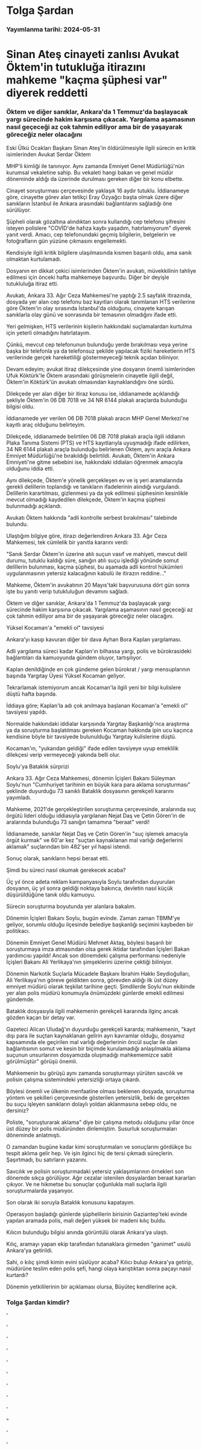 # Tolga Şardan

### Yayımlanma tarihi: 2024-05-31

# Sinan Ateş cinayeti zanlısı Avukat Öktem'in tutukluğa itirazını mahkeme "kaçma şüphesi var" diyerek reddetti


### Öktem ve diğer sanıklar, Ankara'da 1 Temmuz'da başlayacak yargı sürecinde hakim karşısına çıkacak. Yargılama aşamasının nasıl geçeceği az çok tahmin ediliyor ama bir de yaşayarak göreceğiz neler olacağını



Eski Ülkü Ocakları Başkanı Sinan Ateş'in öldürülmesiyle ilgili sürecin en kritik isimlerinden Avukat Serdar Öktem

MHP'li kimliği ile tanınıyor. Aynı zamanda Emniyet Genel Müdürlüğü'nün kurumsal vekaletine sahip. Bu vekaleti hangi bakan ve genel müdür döneminde aldığı da üzerinde durulması gereken diğer bir konu elbette.

Cinayet soruşturması çerçevesinde yaklaşık 16 aydır tutuklu. İddianameye göre, cinayette görev alan tetikçi Eray Özyağcı başta olmak üzere diğer sanıkların İstanbul ile Ankara arasındaki bağlantılarını sağladığı öne sürülüyor.

Şüpheli olarak gözaltına alındıktan sonra kullandığı cep telefonu şifresini isteyen polislere "COVİD'de hafıza kaybı yaşadım, hatırlamıyorum" diyerek yanıt verdi. Amacı, cep telefonundaki geçmiş bilgilerin, belgelerin ve fotoğrafların gün yüzüne çıkmasını engellemekti.

Kendisiyle ilgili kritik bilgilere ulaşılmasında kısmen başarılı oldu, ama sanık olmaktan kurtulamadı.

Dosyanın en dikkat çekici isimlerinden Öktem'in avukatı, müvekkilinin tahliye edilmesi için önceki hafta mahkemeye başvurdu. Diğer bir deyişle tutukluluğa itiraz etti.

Avukatı, Ankara 33. Ağır Ceza Mahkemesi'ne yaptığı 2.5 sayfalık itirazında, dosyada yer alan cep telefonu baz kayıtları olarak tanımlanan HTS verilerine göre Öktem'in olay sırasında İstanbul'da olduğunu, cinayete karışan sanıklarla olay günü ve sonrasında bir temasının olmadığını ifade etti.

Yeri gelmişken, HTS verilerinin kişilerin hakkındaki suçlamalardan kurtulma için yeterli olmadığını hatırlatayım.

Çünkü, mevcut cep telefonunun bulunduğu yerde bırakılması veya yerine başka bir telefonla ya da telefonsuz şekilde yapılacak fiziki hareketlerin HTS verilerinde gerçek hareketliliği göstermeyeceği teknik açıdan biliniyor.

Devam edeyim; avukat itiraz dilekçesinde yine dosyanın önemli isimlerinden Ufuk Köktürk'le Öktem arasındaki görüşmelerin cinayetle ilgili değil, Öktem'in Köktürk'ün avukatı olmasından kaynaklandığını öne sürdü.

Dilekçede yer alan diğer bir itiraz konusu ise, iddianamede açıklandığı şekliyle Öktem'in 06 DB 7018 ve 34 NR 6144 plakalı araçlarda bulunduğu bilgisi oldu.

İddianamede yer verilen 06 DB 7018 plakalı aracın MHP Genel Merkezi'ne kayıtlı araç olduğunu belirteyim.

Dilekçede, iddianamede belirtilen 06 DB 7018 plakalı araçla ilgili iddianın Plaka Tanıma Sistemi (PTS) ve HTS kayıtlarıyla uyuşmadığı ifade edilirken, 34 NR 6144 plakalı araçla bulunduğu belirlenen Öktem, aynı araçla Ankara Emniyet Müdürlüğü'ne bırakıldığı belirtildi. Avukatı, Öktem'in Ankara Emniyeti'ne gitme sebebini ise, hakkındaki iddiaları öğrenmek amacıyla olduğunu iddia etti.

Aynı dilekçede, Öktem'e yönelik gerçekleşen ev ve iş yeri aramalarında gerekli delillerin toplandığı ve tanıkların ifadelerinin alındığı vurgulandı. Delillerin karartılması, gizlenmesi ya da yok edilmesi şüphesinin kesinlikle mevcut olmadığı kaydedilen dilekçede, Öktem'in kaçma şüphesi bulunmadığı açıklandı.

Avukatı Öktem hakkında "adli kontrolle serbest bırakılması" talebinde bulundu.

Ulaştığım bilgiye göre, itirazı değerlendiren Ankara 33. Ağır Ceza Mahkemesi, tek cümlelik bir yanıtla kararını verdi:

"Sanık Serdar Öktem'in üzerine atılı suçun vasıf ve mahiyeti, mevcut delil durumu, tutuklu kaldığı süre, sanığın atılı suçu işlediği yönünde somut delillerin bulunması, kaçma şüphesi, bu aşamada adli kontrol hükümleri uygulanmasının yetersiz kalacağının kabulü ile itirazın reddine…"

Mahkeme, Öktem'in avukatının 20 Mayıs'taki başvurusuna dört gün sonra işte bu yanıtı verip tutukluluğun devamını sağladı.

Öktem ve diğer sanıklar, Ankara'da 1 Temmuz'da başlayacak yargı sürecinde hakim karşısına çıkacak. Yargılama aşamasının nasıl geçeceği az çok tahmin ediliyor ama bir de yaşayarak göreceğiz neler olacağını.

Yüksel Kocaman'a "emekli ol" tavsiyesi



Ankara'yı kasıp kavuran diğer bir dava Ayhan Bora Kaplan yargılaması.

Adli yargılama süreci kadar Kaplan'ın bilhassa yargı, polis ve bürokrasideki bağlantıları da kamuoyunda gündem oluyor, tartışılıyor.

Kaplan denildiğinde en çok gündeme gelen bürokrat / yargı mensuplarının başında Yargıtay Üyesi Yüksel Kocaman geliyor.

Tekrarlamak istemiyorum ancak Kocaman'la ilgili yeni bir bilgi kulislere düştü hafta başında.

İddiaya göre; Kaplan'la adı çok anılmaya başlanan Kocaman'a "emekli ol" tavsiyesi yapıldı.

Normalde hakkındaki iddialar karşısında Yargıtay Başkanlığı'nca araştırma ya da soruşturma başlatılması gereken Kocaman hakkında ipin ucu kaçınca kendisine böyle bir tavsiyede bulunulduğu Yargıtay kulislerine düştü.

Kocaman'ın, "yukarıdan geldiği" ifade edilen tavsiyeye uyup emeklilik dilekçesi verip vermeyeceği yakında belli olur.

Soylu'ya Bataklık sürprizi



Ankara 33. Ağır Ceza Mahkemesi, dönemin İçişleri Bakanı Süleyman Soylu'nun "Cumhuriyet tarihinin en büyük kara para aklama soruşturması" şeklinde duyurduğu 73 sanıklı Bataklık dosyasının gerekçeli kararını yayımladı.

Mahkeme, 2021'de gerçekleştirilen soruşturma çerçevesinde, aralarında suç örgütü lideri olduğu iddiasıyla yargılanan Nejat Daş ve Çetin Gören'in de aralarında bulunduğu 73 sanığın tamamına "beraat" verdi!

İddianamede, sanıklar Nejat Daş ve Çetin Gören'in "suç işlemek amacıyla örgüt kurmak" ve 60'ar kez "suçtan kaynaklanan mal varlığı değerlerini aklamak" suçlarından bin 482'şer yıl hapsi istendi.

Sonuç olarak, sanıkların hepsi beraat etti.

Şimdi bu süreci nasıl okumak gerekecek acaba?

Üç yıl önce adeta reklam kampanyasıyla Soylu tarafından duyurulan dosyanın, üç yıl sonra geldiği noktaya bakınca, devletin nasıl küçük düşürüldüğüne tanık oldu kamuoyu.

Sürecin soruşturma boyutunda yer alanlara bakalım.

Dönemin İçişleri Bakanı Soylu, bugün evinde. Zaman zaman TBMM'ye geliyor, sorumlu olduğu ilçesinde belediye başkanlığı seçimini kaybeden bir politikacı.

Dönemin Emniyet Genel Müdürü Mehmet Aktaş, böylesi başarılı bir soruşturmaya imza atmasından olsa gerek iktidar tarafından İçişleri Bakan yardımcısı yapıldı! Ancak son dönemdeki çalışma performansı nedeniyle İçişleri Bakanı Ali Yerlikaya'nın şimşeklerini üzerine çektiği biliniyor.

Dönemin Narkotik Suçlarla Mücadele Başkanı İbrahim Hakkı Seydioğulları, Ali Yerlikaya'nın göreve geldikten sonra, görevden aldığı ilk üst düzey emniyet müdürü olarak teşkilat tarihine geçti. Şimdilerde Soylu'nun ekibinde yer alan polis müdürü konumuyla önümüzdeki günlerde emekli edilmesi gündemde.

Bataklık dosyasıyla ilgili mahkemenin gerekçeli kararında ilginç ancak gözden kaçan bir detay var.

Gazeteci Alican Uludağ'ın duyurduğu gerekçeli kararda; mahkemenin, "kayıt dışı para ile suçtan kaynaklanan gelirin ayrı kavramlar olduğu, dosyamız kapsamında ele geçirilen mal varlığı değerlerinin öncül suçlar ile olan bağlantısının somut ve kesin bir biçimde kurulamadığı anlaşılmakla aklama suçunun unsurlarının dosyamızda oluşmadığı mahkememizce sabit görülmüştür" görüşü önemli.

Mahkemenin bu görüşü aynı zamanda soruşturmayı yürüten savcılık ve polisin çalışma sistemindeki yetersizliği ortaya çıkardı.

Böylesi önemli ve ülkenin menfaatine olması beklenen dosyada, soruşturma yöntem ve şekilleri çerçevesinde gösterilen yetersizlik, belki de gerçekten bu suçu işleyen sanıkların dolaylı yoldan aklanmasına sebep oldu, ne dersiniz?

Poliste, "soruşturarak aklama" diye bir çalışma metodu olduğunu yıllar önce üst düzey bir polis müdüründen dinlemiştim. Susurluk soruşturmaları döneminde anlatmıştı.

O zamandan bugüne kadar kimi soruşturmaları ve sonuçlarını gördükçe bu tespit aklıma gelir hep. Ve işin ilginci hiç de tersi çıkmadı süreçlerin. Şaşırtmadı, bu satırların yazarını.

Savcılık ve polisin soruşturmadaki yetersiz yaklaşımlarının örnekleri son dönemde sıkça görülüyor. Ağır cezalar istenilen dosyalardan beraat kararları çıkıyor. Ve ne hikmetse bu sonuçlar çoğunlukla mali suçlarla ilgili soruşturmalarda yaşanıyor.

Son olarak iki soruyla Bataklık konusunu kapatayım.

Operasyon başladığı günlerde şüphelilerin birisinin Gaziantep'teki evinde yapılan aramada polis, mali değeri yüksek bir madeni kılıç buldu.

Kılıcın bulunduğu bilgisi anında görüntülü olarak Ankara'ya ulaştı.

Kılıç, aramayı yapan ekip tarafından tutanaklara girmeden "ganimet" usulü Ankara'ya getirildi.

Sahi, o kılıç şimdi kimin evini süslüyor acaba? Kılıcı bulup Ankara'ya getirip, müdürüne teslim eden polis şefi, hangi olaya karıştıktan sonra paçayı nasıl kurtardı?

Dönemin yetkililerinin bir açıklaması olursa, Büyüteç kendilerine açık.


### Tolga Şardan kimdir?

'

'

'



'

'

'



'



'

'

"



'

'

